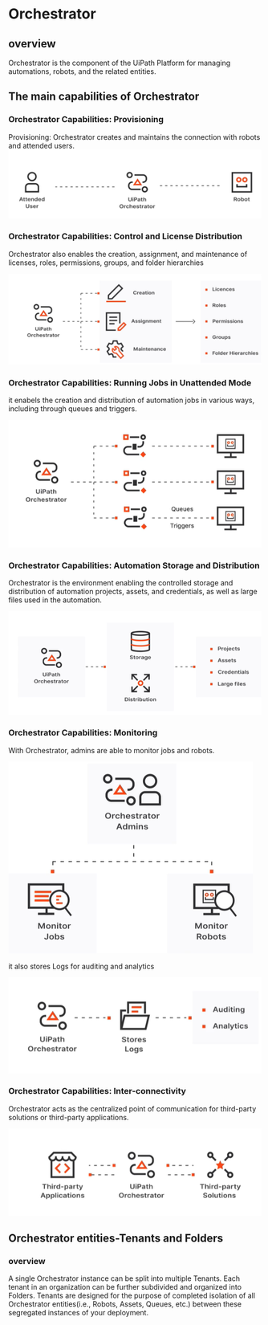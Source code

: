 # Orchestrator
## overview
Orchestrator is the component of the UiPath Platform for managing automations, robots, and the related entities.

## The main capabilities of Orchestrator
### Orchestrator Capabilities: Provisioning
Provisioning: Orchestrator creates and maintains the connection with robots and attended users.
![Provisioning](../resources/Provisioning.png)

### Orchestrator Capabilities: Control and License Distribution

Orchestrator also enables the creation, assignment, and maintenance of licenses, roles, permissions, groups, and folder hierarchies

![Alt text](../resources/ControlAndLicenseDistribution.png)

### Orchestrator Capabilities: Running Jobs in Unattended Mode

it enabels the creation and distribution of automation jobs in various ways, including through queues and triggers.

![Running Jobs in Unattended Mode](../resources/RunningJobsInUnattendedMode.png)

### Orchestrator Capabilities: Automation Storage and Distribution

Orchestrator is the environment enabling the controlled storage and distribution of automation projects, assets, and credentials, as well as large files used in the automation.

![Automation Storage and Distribution](../resources/AutomationStorageAndDistribution.png)

### Orchestrator Capabilities: Monitoring

With Orchestrator, admins are able to monitor jobs and robots.

![Monitoring](../resources/Monitoring.png)

it also stores Logs for auditing and analytics

![MonitorWithLog](../resources/MonitorWithLog.png)

### Orchestrator Capabilities: Inter-connectivity

Orchestrator acts as the centralized point of communication for third-party solutions or third-party applications.

![Inter-connectivity](../resources/Inter-connectivity.png)

## Orchestrator entities-Tenants and Folders

### overview
A single Orchestrator instance can be split into multiple Tenants. Each tenant in an organization can be further subdivided and organized into Folders. Tenants are designed for the purpose of completed isolation of all Orchestrator entities(i.e., Robots, Assets, Queues, etc.) between these segregated instances of your deployment. 